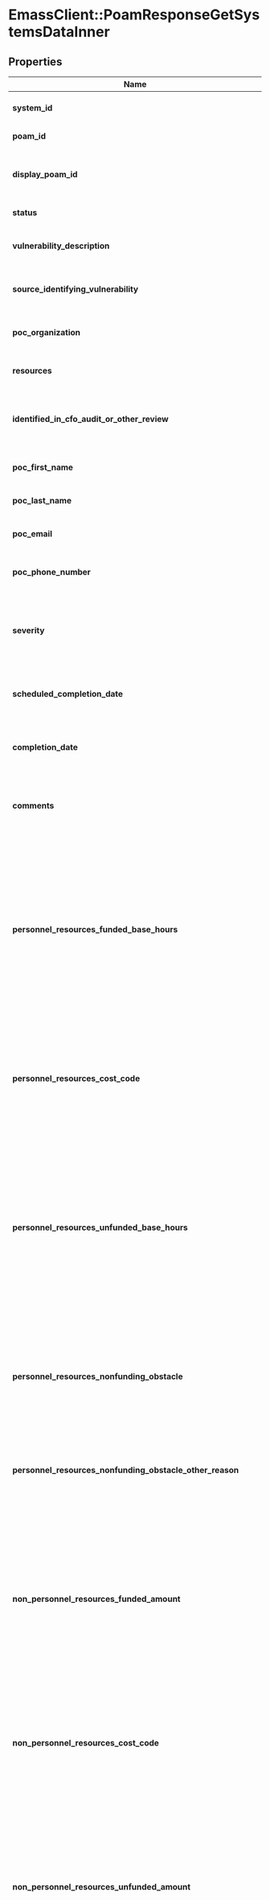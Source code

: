 # EmassClient::PoamResponseGetSystemsDataInner

## Properties

| Name | Type | Description | Notes |
| ---- | ---- | ----------- | ----- |
| **system_id** | **Integer** | [Required] Unique eMASS system identifier. | [optional] |
| **poam_id** | **Integer** | [Required] Unique item identifier | [optional] |
| **display_poam_id** | **Integer** | [Required] Globally unique identifier for individual POA&amp;M Items, seen on the front-end as ID. | [optional] |
| **status** | **String** | [Required] The POA&amp;M status | [optional] |
| **vulnerability_description** | **String** | [Required] Provide a description of the POA&amp;M Item. 2000 Characters. | [optional] |
| **source_identifying_vulnerability** | **String** | [Required] Include Source Identifying Vulnerability text. 2000 Characters. | [optional] |
| **poc_organization** | **String** | [Required] Organization/Office represented. 100 Characters. | [optional] |
| **resources** | **String** | [Required] List of resources used. 250 Characters. | [optional] |
| **identified_in_cfo_audit_or_other_review** | **Boolean** | [Required] If not specified, this field will be set to false because it does not accept a null value. VA only | [optional] |
| **poc_first_name** | **String** | [Conditional] First name of POC. 100 Characters. | [optional] |
| **poc_last_name** | **String** | [Conditional] Last name of POC. 100 Characters. | [optional] |
| **poc_email** | **String** | [Conditional] Email address of POC. 100 Characters. | [optional] |
| **poc_phone_number** | **String** | [Conditional] Phone number of POC (area code) ***-**** format. 100 Characters. | [optional] |
| **severity** | **String** | [Conditional] Required for approved items. Values include the following options: (Very Low, Low, Moderate,High,Very High) | [optional] |
| **scheduled_completion_date** | **Integer** | [Conditional] Required for ongoing and completed POA&amp;M items. Unix time format. | [optional] |
| **completion_date** | **Integer** | [Conditional] Field is required for completed POA&amp;M items. Unix time format. | [optional] |
| **comments** | **String** | [Conditional] Field is required for completed and risk accepted POA&amp;M items. 2000 Characters | [optional] |
| **personnel_resources_funded_base_hours** | **Float** | [Conditional] At least one of the following is required and must be completed for each POA&amp;M Item:   Personnel Resources-&gt; Funded Base Hours   Personnel Resources-&gt; Unfunded Base Hours   Non-Personnel Resources-&gt; Funded Amount   Non-Personnel Resources-&gt; Unfunded Amount Displays numbers to the second decimal point (e.g., 100.00). VA only.  | [optional] |
| **personnel_resources_cost_code** | **String** | [Conditional] Required if Personnel Resources: Funded Base Hours is populated. Only accepts values present in the field&#39;s lookup table (modifiable by eMASS System Admins). VA only.  | [optional] |
| **personnel_resources_unfunded_base_hours** | **Float** | [Conditional] At least one of the following is required and must be completed for each POA&amp;M Item:   Personnel Resources-&gt; Funded Base Hours   Personnel Resources-&gt; Unfunded Base Hours   Non-Personnel Resources-&gt; Funded Amount   Non-Personnel Resources-&gt; Unfunded Amount Displays numbers to the second decimal point (e.g., 100.00). VA only.  | [optional] |
| **personnel_resources_nonfunding_obstacle** | **String** | [Conditional] Required if Personnel Resources: Unfunded Base Hours is populated. Only accepts values present in the field&#39;s lookup table (modifiable by eMASS System Admins). VA only.  | [optional] |
| **personnel_resources_nonfunding_obstacle_other_reason** | **String** | [Conditional] Required if the value \&quot;Other\&quot; is populated for the field Personnel Resources: Non-Funding Obstacle. VA only. | [optional] |
| **non_personnel_resources_funded_amount** | **Float** | [Conditional] At least one of the following is required and must be completed for each POA&amp;M Item:   Personnel Resources-&gt; Funded Base Hours   Personnel Resources-&gt; Unfunded Base Hours   Non-Personnel Resources-&gt; Funded Amount   Non-Personnel Resources-&gt; Unfunded Amount Displays numbers to the second decimal point (e.g., 100.00). VA only.  | [optional] |
| **non_personnel_resources_cost_code** | **String** | [Conditional] Required if Non-Personnel Resources: Funded Amount is populated. Only accepts values present in the field&#39;s lookup table (modifiable by eMASS System Admins). VA only.  | [optional] |
| **non_personnel_resources_unfunded_amount** | **Float** | [Conditional] At least one of the following is required and must be completed for each POA&amp;M Item:   Personnel Resources-&gt; Funded Base Hours   Personnel Resources-&gt; Unfunded Base Hours   Non-Personnel Resources-&gt; Funded Amount   Non-Personnel Resources-&gt; Unfunded Amount Displays numbers to the second decimal point (e.g., 100.00). VA only.  | [optional] |
| **non_personnel_resources_nonfunding_obstacle** | **String** | [Conditional] Required if Non-Personnel Resources: Unfunded Amount is populated. Only accepts values present in the field&#39;s lookup table (modifiable by eMASS System Admins). VA only.  | [optional] |
| **non_personnel_resources_nonfunding_obstacle_other_reason** | **String** | [Conditional] Required if the value \&quot;Other\&quot; is populated for the field Non-Personnel Resources: Non-Funding Obstacle. VA only. | [optional] |
| **milestones** | [**Array&lt;MilestonesGet&gt;**](MilestonesGet.md) |  | [optional] |
| **external_uid** | **String** | [Optional] Unique identifier external to the eMASS application for use with associating POA&amp;Ms. 100 Characters. | [optional] |
| **control_acronym** | **String** | [Optional] Control acronym associated with the POA&amp;M Item. NIST SP 800-53 Revision 4 defined. | [optional] |
| **assessment_procedure** | **String** | [Optional] The Security Control Assessment Procedure being associated with the POA&amp;M Item. | [optional] |
| **security_checks** | **String** | [Optional] Security Checks that are associated with the POA&amp;M. | [optional] |
| **raw_severity** | **String** | [Optional] Scan vulnerability ratting Values include the following options: (Very Low, Low, Moderate,High,Very High) | [optional] |
| **relevance_of_threat** | **String** | [Optional] Values include the following options (Very Low, Low, Moderate,High,Very High) | [optional] |
| **likelihood** | **String** | [Optional] Values include the following options (Very Low, Low, Moderate,High,Very High) | [optional] |
| **impact** | **String** | [Optional] Values include the following options (Very Low, Low, Moderate,High,Very High) | [optional] |
| **impact_description** | **String** | [Optional] Include description of Security Control&#39;s impact. | [optional] |
| **residual_risk_level** | **String** | [Optional] Values include the following options (Very Low, Low, Moderate,High,Very High) | [optional] |
| **recommendations** | **String** | [Optional] Include recommendations. Character Limit &#x3D; 2,000. | [optional] |
| **mitigations** | **String** | [Optional] Include mitigation explanation. 2000 Characters. | [optional] |
| **resulting_residual_risk_level_after_proposed_mitigations** | **String** | [Optional] Indicate the risk level expected after any proposed mitigations are implemented. Proposed mitigations should be appropriately documented as POA&amp;M milestones. Navy only. | [optional] |
| **predisposing_conditions** | **String** | [Optional] A predisposing condition is a condition existing within an organization, a mission or business process, enterprise architecture, information system/PIT, or environment of operation, which affects (i.e., increases or decreases) the likelihood that threat events, once initiated, result in adverse impacts. Navy only. | [optional] |
| **threat_description** | **String** | [Optional] Describe the identified threat(s) and relevance to the information system. Navy only. | [optional] |
| **devices_affected** | **String** | [Optional] List any affected devices by hostname. If all devices in the information system are affected, state &#39;system&#39; or &#39;all&#39;. Navy only | [optional] |
| **condition_id** | **String** | [Read-Only] Unique identifier of the authorization term/condition linked to the POA&amp;M Item. | [optional] |
| **is_inherited** | **Boolean** | [Read-only] Indicates whether a test result is inherited. | [optional] |
| **cci** | **String** | [Read-Only] CCI associated with POA&amp;M Item. | [optional] |
| **review_status** | **String** | [Read-Only] Values include the following options: (Not Approved,Under Review,Approved) | [optional] |
| **created_date** | **Integer** | [Read-Only] Timestamp representing when the POA&amp;M Item was entered into the database. | [optional] |
| **extension_date** | **Integer** | [Read-Only] Value returned for a POA&amp;M Item with review status \&quot;Approved\&quot; and has a milestone with a scheduled completion date that extends beyond the POA&amp;M Item&#39;s scheduled completion date.  | [optional] |
| **pending_extension_date** | **Integer** | [Read-Only] Value returned for a POA&amp;M Item with a review status of \&quot;Approved\&quot; and an unapproved milestone with a scheduled completion date that extends beyond the POA&amp;M Item&#39;s scheduled completion date.  | [optional] |
| **artifacts** | **String** | [Read-Only] Lists the filenames of any artifact files attached to the POA&amp;M Item. Multiple values are separated by “; ”. | [optional] |

## Example

```ruby
require 'emass_client'

instance = EmassClient::PoamResponseGetSystemsDataInner.new(
  system_id: 830,
  poam_id: 45,
  display_poam_id: 100000010,
  status: Completed,
  vulnerability_description: Description text,
  source_identifying_vulnerability: Source Indentifying Vulnerability text,
  poc_organization: Army,
  resources: Resource text,
  identified_in_cfo_audit_or_other_review: true,
  poc_first_name: John,
  poc_last_name: Smith,
  poc_email: smith@ah.com,
  poc_phone_number: 555-555-5555,
  severity: Low,
  scheduled_completion_date: 1799644800,
  completion_date: 1745916276,
  comments: Comments text.,
  personnel_resources_funded_base_hours: 100,
  personnel_resources_cost_code: 123456,
  personnel_resources_unfunded_base_hours: 100,
  personnel_resources_nonfunding_obstacle: Not an system of interest,
  personnel_resources_nonfunding_obstacle_other_reason: Not an system of interest,
  non_personnel_resources_funded_amount: null,
  non_personnel_resources_cost_code: null,
  non_personnel_resources_unfunded_amount: null,
  non_personnel_resources_nonfunding_obstacle: Not an system of interest,
  non_personnel_resources_nonfunding_obstacle_other_reason: Not an system of interest,
  milestones: null,
  external_uid: d6d98b88-c866-4496-9bd4-de7ba48d0f52,
  control_acronym: AC-3,
  assessment_procedure: AC-1.4,
  security_checks: SV-25123r1_rule,2016-A-0279,
  raw_severity: Moderate,
  relevance_of_threat: Low,
  likelihood: Low,
  impact: Low,
  impact_description: Impact text,
  residual_risk_level: Low,
  recommendations: Recommendations text,
  mitigations: Mitigation text,
  resulting_residual_risk_level_after_proposed_mitigations: Low,
  predisposing_conditions: The predisposing condition justification,
  threat_description: The identified threat(s) description,
  devices_affected: system,
  condition_id: TC-10100292,
  is_inherited: true,
  cci: 000001,000002,
  review_status: Under Review,
  created_date: 1715312304,
  extension_date: 1715312304,
  pending_extension_date: 1715312304,
  artifacts: Test1.docx; Test2.xlsx
)
```

